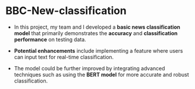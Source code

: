 # BBC-New-classification
- In this project, my team and I developed a **basic news classification model** that primarily demonstrates the **accuracy** and **classification performance** on testing data.  

- **Potential enhancements** include implementing a feature where users can input text for real-time classification.  

- The model could be further improved by integrating advanced techniques such as using the **BERT model** for more accurate and robust classification.  
